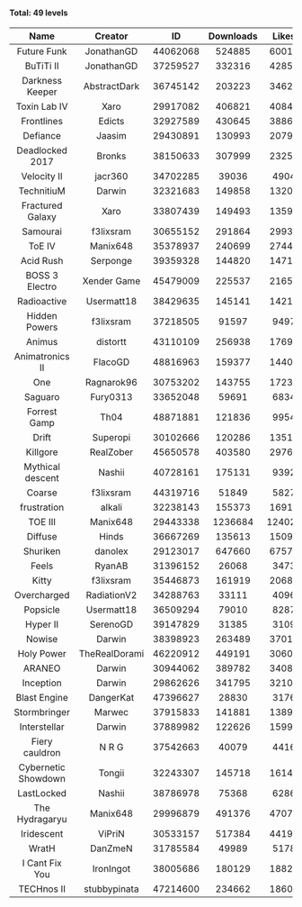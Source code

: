 #### Total: 49 levels

| Name | Creator | ID | Downloads | Likes |
|:---:|:---:|:---:|:---:|:---:|
| Future Funk | JonathanGD | 44062068 | 524885 | 60013
| BuTiTi II | JonathanGD | 37259527 | 332316 | 42851
| Darkness Keeper | AbstractDark | 36745142 | 203223 | 34620
| Toxin Lab IV | Xaro | 29917082 | 406821 | 40845
| Frontlines | Edicts | 32927589 | 430645 | 38862
| Defiance | Jaasim | 29430891 | 130993 | 20794
| Deadlocked 2017 | Bronks | 38150633 | 307999 | 23256
| Velocity II | jacr360 | 34702285 | 39036 | 4904
| TechnitiuM | Darwin | 32321683 | 149858 | 13208
| Fractured Galaxy  | Xaro | 33807439 | 149493 | 13592
| Samourai | f3lixsram | 30655152 | 291864 | 29934
| ToE IV  | Manix648 | 35378937 | 240699 | 27440
| Acid Rush | Serponge | 39359328 | 144820 | 14715
| BOSS 3 Electro | Xender Game | 45479009 | 225537 | 21656
| Radioactive | Usermatt18 | 38429635 | 145141 | 14210
| Hidden Powers | f3lixsram | 37218505 | 91597 | 9497
| Animus | distortt | 43110109 | 256938 | 17695
| Animatronics II | FlacoGD | 48816963 | 159377 | 14409
| One | Ragnarok96 | 30753202 | 143755 | 17233
| Saguaro | Fury0313 | 33652048 | 59691 | 6834
| Forrest Gamp | Th04 | 48871881 | 121836 | 9954
| Drift | Superopi | 30102666 | 120286 | 13517
| Killgore | RealZober | 45650578 | 403580 | 29765
| Mythical descent | Nashii | 40728161 | 175131 | 9392
| Coarse | f3lixsram | 44319716 | 51849 | 5827
| frustration | alkali | 32238143 | 155373 | 16917
| TOE III | Manix648 | 29443338 | 1236684 | 124027
| Diffuse | Hinds | 36667269 | 135613 | 15091
| Shuriken | danolex | 29123017 | 647660 | 67575
| Feels | RyanAB | 31396152 | 26068 | 3473
| Kitty | f3lixsram | 35446873 | 161919 | 20688
| Overcharged | RadiationV2 | 34288763 | 33111 | 4096
| Popsicle | Usermatt18 | 36509294 | 79010 | 8287
| Hyper II | SerenoGD | 39147829 | 31385 | 3109
| Nowise | Darwin | 38398923 | 263489 | 37011
| Holy Power | TheRealDorami | 46220912 | 449191 | 30601
| ARANEO | Darwin | 30944062 | 389782 | 34080
| Inception | Darwin | 29862626 | 341795 | 32100
| Blast Engine | DangerKat | 47396627 | 28830 | 3176
| Stormbringer | Marwec | 37915833 | 141881 | 13890
| Interstellar | Darwin | 37889982 | 122626 | 15998
| Fiery cauldron | N R G | 37542663 | 40079 | 4416
| Cybernetic Showdown  | Tongii | 32243307 | 145718 | 16144
| LastLocked | Nashii | 38786978 | 75368 | 6286
| The Hydragaryu | Manix648 | 29996879 | 491376 | 47077
| Iridescent | ViPriN | 30533157 | 517384 | 44194
| WratH | DanZmeN | 31785584 | 49989 | 5178
| I Cant Fix You | IronIngot | 38005686 | 180129 | 18823
| TECHnos II | stubbypinata | 47214600 | 234662 | 18604
